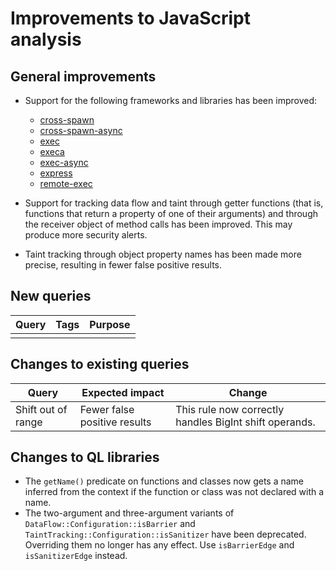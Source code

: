 # Improvements to JavaScript analysis

## General improvements

* Support for the following frameworks and libraries has been improved:
  - [cross-spawn](https://www.npmjs.com/package/cross-spawn)
  - [cross-spawn-async](https://www.npmjs.com/package/cross-spawn-async)
  - [exec](https://www.npmjs.com/package/exec)
  - [execa](https://www.npmjs.com/package/execa)
  - [exec-async](https://www.npmjs.com/package/exec-async)
  - [express](https://www.npmjs.com/package/express)
  - [remote-exec](https://www.npmjs.com/package/remote-exec)

* Support for tracking data flow and taint through getter functions (that is, functions that return a property of one of their arguments) and through the receiver object of method calls has been improved. This may produce more security alerts.

* Taint tracking through object property names has been made more precise, resulting in fewer false positive results.
  
## New queries

| **Query** | **Tags** | **Purpose** |
|-----------|----------|-------------|
|           |          |             |

## Changes to existing queries

| **Query**                      | **Expected impact**          | **Change**                                                                |
|--------------------------------|------------------------------|---------------------------------------------------------------------------|
| Shift out of range | Fewer false positive results | This rule now correctly handles BigInt shift operands. |

## Changes to QL libraries

- The `getName()` predicate on functions and classes now gets a name
  inferred from the context if the function or class was not declared with a name.
- The two-argument and three-argument variants of `DataFlow::Configuration::isBarrier` and
  `TaintTracking::Configuration::isSanitizer` have been deprecated. Overriding them no
  longer has any effect. Use `isBarrierEdge` and `isSanitizerEdge` instead.
